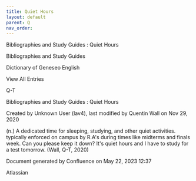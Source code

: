 ```yaml
---
title: Quiet Hours
layout: default
parent: Q
nav_order:
---
```


Bibliographies and Study Guides : Quiet Hours

Bibliographies and Study Guides

Dictionary of Geneseo English

View All Entries

Q-T

Bibliographies and Study Guides : Quiet Hours

Created by  Unknown User (lav4), last modified by  Quentin Wall on Nov 29, 2020

(n.) A dedicated time for sleeping, studying, and other quiet activities. typically enforced on campus by R.A's during times like midterms and finals week. Can you please keep it down? It's quiet hours and I have to study for a test tomorrow. (Wall, Q-T, 2020)

Document generated by Confluence on May 22, 2023 12:37

Atlassian
